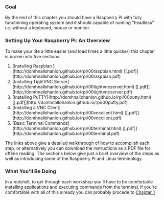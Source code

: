 ### Goal

By the end of this chapter you should have a Raspberry Pi with fully functioning operating system and it should capable of running "headless" i.e. without a keyboard, mouse or monitor.

### Setting Up Your Raspberry Pi: An Overview

To make your life a little easier (and load times a little quicker) this chapter is broken into five sections: 
<ol>
<li> [Installing Raspbian ](http://domhnallohanlon.github.io/rpi/00raspbian.html) 
    [[.pdf]](http://domhnallohanlon.github.io/rpi/00raspbian.pdf)
</li>
<li>[Installing TightVNC Server](http://domhnallohanlon.github.io/rpi/00tightvncserver.html)
    [[.pdf]](http://domhnallohanlon.github.io/rpi/00tightvncserver.pdf)
</li>
<li>[Installing PuTTY](http://domhnallohanlon.github.io/rpi/00putty.html)
    [[.pdf]](http://domhnallohanlon.github.io/rpi/00putty.pdf)
</li>
<li> [Installing a VNC Client](http://domhnallohanlon.github.io/rpi/00vncclient.html)
    [[.pdf]](http://domhnallohanlon.github.io/rpi/00vncclient.pdf)
</li>
<li> [Basic Terminal Commands](http://domhnallohanlon.github.io/rpi/00terminal.html)
    [[.pdf]](http://domhnallohanlon.github.io/rpi/00terminal.pdf)
    </li>
</ol>

The links above give a detailed walkthrough of how to accomplish each step, or alternatively you can download the instructions as a PDF file for offline reading. The sections below give just a brief overview of the steps as well as introducing some of the Raspberry Pi and Linux terminology.
    
### What You'll Be Doing

In a nutshell, to get through each workshop you'll have to be comfortable installing applications and executing commands from the terminal. If you're comfortable with all of this already you can probably procede to [Chapter 1](http://domhnallohanlon.github.io/rpi/01overview.html)


